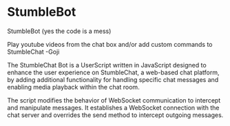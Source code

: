 # StumbleBot
StumbleBot (yes the code is a mess)

Play youtube videos from the chat box and/or add custom commands to StumbleChat
-Goji

The StumbleChat Bot is a UserScript written in JavaScript designed to enhance the user experience on StumbleChat, a web-based chat platform, by adding additional functionality for handling specific chat messages and enabling media playback within the chat room.

The script modifies the behavior of WebSocket communication to intercept and manipulate messages. It establishes a WebSocket connection with the chat server and overrides the send method to intercept outgoing messages.